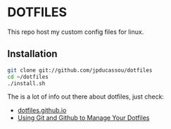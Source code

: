 DOTFILES
==============================================================================

This repo host my custom config files for linux.

Installation
------------------------------------------------------------------------------

``` bash
git clone git://github.com/jpducassou/dotfiles
cd ~/dotfiles
./install.sh
```

The is a lot of info out there about dotfiles, just check:
* [dotfiles.github.io](http://dotfiles.github.io/)
* [Using Git and Github to Manage Your Dotfiles](http://blog.smalleycreative.com/tutorials/using-git-and-github-to-manage-your-dotfiles/)


